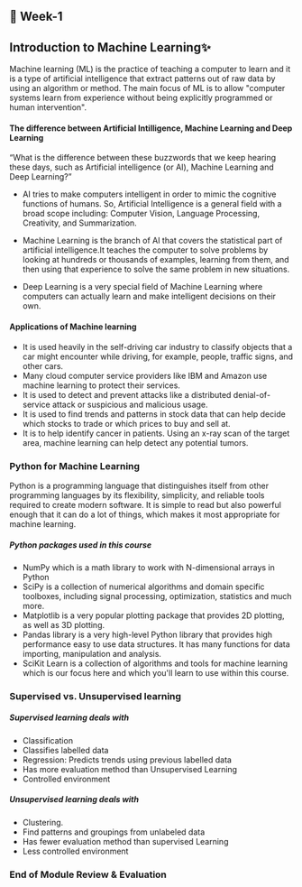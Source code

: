 ## 📅 Week-1 

## Introduction to Machine Learning✨

Machine learning (ML) is the practice of teaching a computer to learn and it is a type of artificial intelligence that extract patterns out of raw data by using an algorithm or method. 
The main focus of ML is to allow "computer systems learn from experience without being explicitly programmed or human intervention".

#### The difference between Artificial Intilligence, Machine Learning and Deep Learning

“What is the difference between these buzzwords that we keep hearing these days, such as Artificial intelligence (or AI), Machine Learning and Deep Learning?”

- AI tries to make computers intelligent in order to mimic the cognitive functions of humans. 
So, Artificial Intelligence is a general field with a broad scope including: Computer Vision, Language Processing, Creativity, and Summarization. 

- Machine Learning is the branch of AI that covers the statistical part of artificial intelligence.It teaches the computer to solve problems by looking at hundreds or thousands of examples, learning from them, and then using that experience to solve the same problem in new situations. 

- Deep Learning is a very special field of Machine Learning where computers can actually learn and make intelligent decisions on their own. 

#### Applications of Machine learning

- It is used heavily in the self-driving car industry to classify objects that a car might encounter while driving, for example, people, traffic signs, and other cars.
- Many cloud computer service providers like IBM and Amazon use machine learning to protect their services.
- It is used to detect and prevent attacks like a distributed denial-of-service attack or suspicious and malicious usage. 
- It is used to find trends and patterns in stock data that can help decide which stocks to trade or which prices to buy and sell at.
- It is to help identify cancer in patients. Using an x-ray scan of the target area, machine learning can help detect any potential tumors.

### Python for Machine Learning

Python is a programming language that distinguishes itself from other programming languages by its flexibility, simplicity, and 
reliable tools required to create modern software. 
It is simple to read but also powerful enough that it can do a lot of things, which makes it most appropriate for machine learning.

##### Python packages used in this course 

- NumPy which is a math library to work with N-dimensional arrays in Python
- SciPy is a collection of numerical algorithms and domain specific toolboxes, including signal processing, optimization, statistics and much more.
- Matplotlib is a very popular plotting package that provides 2D plotting, as well as 3D plotting.
- Pandas library is a very high-level Python library that provides high performance easy to use data structures. It has many functions for data importing, manipulation and analysis.
- SciKit Learn is a collection of algorithms and tools for machine learning which is our focus here and which you'll learn to use within this course.

### Supervised vs. Unsupervised learning
##### Supervised learning deals with 

- Classification 
- Classifies labelled data
- Regression: Predicts trends using previous labelled data
- Has more evaluation method than Unsupervised Learning
- Controlled environment

##### Unsupervised learning deals with 

- Clustering. 
- Find patterns and groupings from unlabeled data
- Has fewer evaluation method than supervised Learning
- Less controlled environment

### End of Module Review & Evaluation

